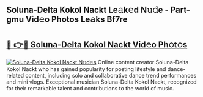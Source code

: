 ## Soluna-Delta Kokol Nackt Le𝚊k𝚎d N𝚞𝚍e - Part-gmu Vid𝚎o Photos Le𝚊ks Bf7re

# <h2><a href="http://fb9a7n9.evod.top/?m=Soluna-Delta+Kokol+Nackt">🔗 👉🔴 Soluna-Delta Kokol Nackt Vid𝚎o Ph𝚘t𝚘s</a></h2>

[![Soluna-Delta Kokol Nackt N𝚞d𝚎s](https://i.imgur.com/8V9OHl7.gif)](http://fb9a7n9.evod.top/?m=Soluna-Delta+Kokol+Nackt)
Online content creator Soluna-Delta Kokol Nackt who has gained popularity for posting lifestyle and dance-related content, including solo and collaborative dance trend performances and mini vlogs. Exceptional musician Soluna-Delta Kokol Nackt, recognized for their remarkable talent and contributions to the world of music. 
